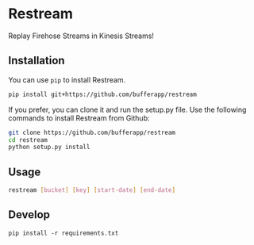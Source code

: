 # Restream

Replay Firehose Streams in Kinesis Streams!

## Installation

You can use `pip` to install Restream.

```bash
pip install git+https://github.com/bufferapp/restream
```

If you prefer, you can clone it and run the setup.py file. Use the following
commands to install Restream from Github:

```bash
git clone https://github.com/bufferapp/restream
cd restream
python setup.py install
```

## Usage

```bash
restream [bucket] [key] [start-date] [end-date]
```

## Develop

`pip install -r requirements.txt`
